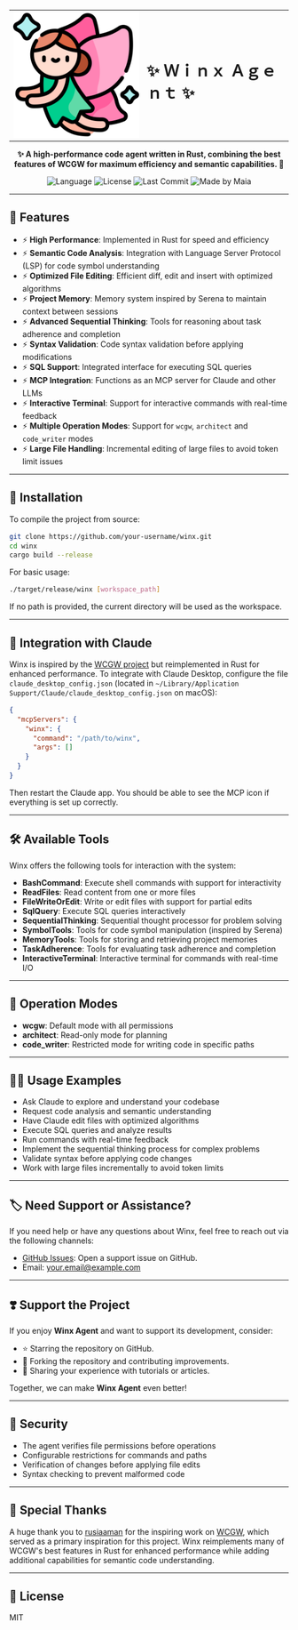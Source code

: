<table style="width:100%" align="center" border="0">
  <tr>
    <td><img src="./.github/assets/fairy.png" alt="Winx" width="300"></td>
    <td><h1>✨ Ｗｉｎｘ Ａｇｅｎｔ ✨</h1></td>
  </tr>
</table>

<p align="center">
  <strong>✨ A high-performance code agent written in Rust, combining the best features of WCGW for maximum efficiency and semantic capabilities. 🦀</strong>
</p>

<p align="center">
  <img src="https://img.shields.io/badge/language-Rust-orange?style=flat&logo=rust" alt="Language" />
  <img src="https://img.shields.io/badge/license-MIT-blue?style=flat" alt="License" />
  <img src="https://img.shields.io/github/last-commit/gabrielmaia/winx-code-agent?style=flat" alt="Last Commit" >
  <img src="https://img.shields.io/badge/made%20by-Maia-15c3d6?style=flat" alt="Made by Maia" >  
</p>

---

## 🌟 Features

- ⚡ **High Performance**: Implemented in Rust for speed and efficiency
- ⚡ **Semantic Code Analysis**: Integration with Language Server Protocol (LSP) for code symbol understanding
- ⚡ **Optimized File Editing**: Efficient diff, edit and insert with optimized algorithms
- ⚡ **Project Memory**: Memory system inspired by Serena to maintain context between sessions
- ⚡ **Advanced Sequential Thinking**: Tools for reasoning about task adherence and completion
- ⚡ **Syntax Validation**: Code syntax validation before applying modifications
- ⚡ **SQL Support**: Integrated interface for executing SQL queries
- ⚡ **MCP Integration**: Functions as an MCP server for Claude and other LLMs
- ⚡ **Interactive Terminal**: Support for interactive commands with real-time feedback
- ⚡ **Multiple Operation Modes**: Support for `wcgw`, `architect` and `code_writer` modes
- ⚡ **Large File Handling**: Incremental editing of large files to avoid token limit issues

---

## 🚀 Installation

To compile the project from source:

```bash
git clone https://github.com/your-username/winx.git
cd winx
cargo build --release
```

For basic usage:

```bash
./target/release/winx [workspace_path]
```

If no path is provided, the current directory will be used as the workspace.

---

## 🔧 Integration with Claude

Winx is inspired by the [WCGW project](https://github.com/rusiaaman/wcgw) but reimplemented in Rust for enhanced performance. To integrate with Claude Desktop, configure the file `claude_desktop_config.json` (located in `~/Library/Application Support/Claude/claude_desktop_config.json` on macOS):

```json
{
  "mcpServers": {
    "winx": {
      "command": "/path/to/winx",
      "args": []
    }
  }
}
```

Then restart the Claude app. You should be able to see the MCP icon if everything is set up correctly.

---

## 🛠️ Available Tools

Winx offers the following tools for interaction with the system:

- **BashCommand**: Execute shell commands with support for interactivity
- **ReadFiles**: Read content from one or more files
- **FileWriteOrEdit**: Write or edit files with support for partial edits
- **SqlQuery**: Execute SQL queries interactively
- **SequentialThinking**: Sequential thought processor for problem solving
- **SymbolTools**: Tools for code symbol manipulation (inspired by Serena)
- **MemoryTools**: Tools for storing and retrieving project memories
- **TaskAdherence**: Tools for evaluating task adherence and completion
- **InteractiveTerminal**: Interactive terminal for commands with real-time I/O

---

## 🔀 Operation Modes

- **wcgw**: Default mode with all permissions
- **architect**: Read-only mode for planning
- **code_writer**: Restricted mode for writing code in specific paths

---

## 👨‍💻 Usage Examples

- Ask Claude to explore and understand your codebase
- Request code analysis and semantic understanding
- Have Claude edit files with optimized algorithms
- Execute SQL queries and analyze results
- Run commands with real-time feedback
- Implement the sequential thinking process for complex problems
- Validate syntax before applying code changes
- Work with large files incrementally to avoid token limits

---

## 🏷 Need Support or Assistance?

If you need help or have any questions about Winx, feel free to reach out via the following channels:

- [GitHub Issues](https://github.com/yourusername/winx/issues/new): Open a support issue on GitHub.
- Email: your.email@example.com

---

## ❣️ Support the Project

If you enjoy **Winx Agent** and want to support its development, consider:

- ⭐ Starring the repository on GitHub.
- 🍴 Forking the repository and contributing improvements.
- 📝 Sharing your experience with tutorials or articles.

Together, we can make **Winx Agent** even better!

---

## 🔐 Security

- The agent verifies file permissions before operations
- Configurable restrictions for commands and paths
- Verification of changes before applying file edits
- Syntax checking to prevent malformed code

---

## 🙏 Special Thanks

A huge thank you to [rusiaaman](https://github.com/rusiaaman) for the inspiring work on [WCGW](https://github.com/rusiaaman/wcgw), which served as a primary inspiration for this project. Winx reimplements many of WCGW's best features in Rust for enhanced performance while adding additional capabilities for semantic code understanding.

---

## 📜 License

MIT